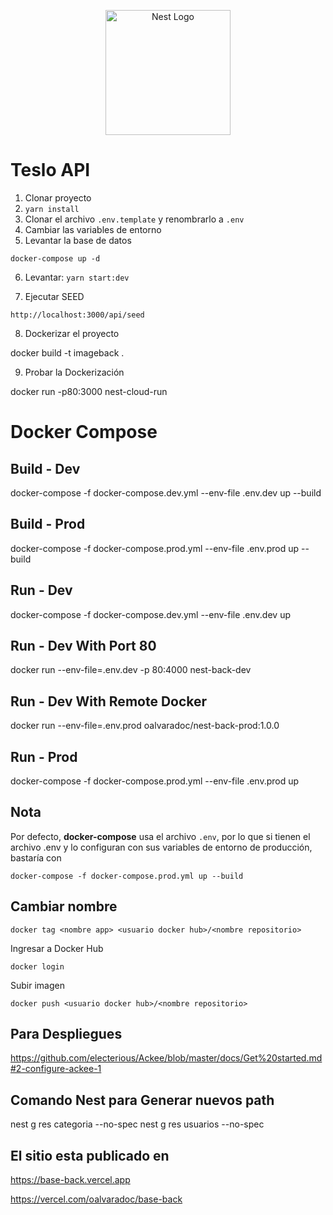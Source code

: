 <p align="center">
  <a href="http://nestjs.com/" target="blank"><img src="https://nestjs.com/img/logo-small.svg" width="200" alt="Nest Logo" /></a>
</p>


# Teslo API

1. Clonar proyecto
2. ```yarn install```
3. Clonar el archivo ```.env.template``` y renombrarlo a ```.env```
4. Cambiar las variables de entorno
5. Levantar la base de datos
```
docker-compose up -d
```

6. Levantar: ```yarn start:dev```

7. Ejecutar SEED 
```
http://localhost:3000/api/seed
```

8. Dockerizar el proyecto

docker build -t imageback .

9. Probar la Dockerización

docker run -p80:3000 nest-cloud-run


# Docker Compose

## Build - Dev
docker-compose -f docker-compose.dev.yml --env-file .env.dev up --build

## Build - Prod
docker-compose -f docker-compose.prod.yml --env-file .env.prod up --build

## Run - Dev
docker-compose -f docker-compose.dev.yml --env-file .env.dev up

## Run - Dev With Port 80
docker run --env-file=.env.dev -p 80:4000 nest-back-dev

## Run - Dev With Remote Docker
docker run --env-file=.env.prod oalvaradoc/nest-back-prod:1.0.0

## Run - Prod
docker-compose -f docker-compose.prod.yml --env-file .env.prod up

## Nota
Por defecto, __docker-compose__ usa el archivo ```.env```, por lo que si tienen el archivo .env y lo configuran con sus variables de entorno de producción, bastaría con
```
docker-compose -f docker-compose.prod.yml up --build
```

## Cambiar nombre
```
docker tag <nombre app> <usuario docker hub>/<nombre repositorio>
```
Ingresar a Docker Hub
```
docker login
```

Subir imagen
```
docker push <usuario docker hub>/<nombre repositorio>

```

## Para Despliegues

https://github.com/electerious/Ackee/blob/master/docs/Get%20started.md#2-configure-ackee-1

## Comando Nest para Generar nuevos path

nest g res categoria --no-spec
nest g res usuarios --no-spec

## El sitio esta publicado en 

https://base-back.vercel.app

https://vercel.com/oalvaradoc/base-back